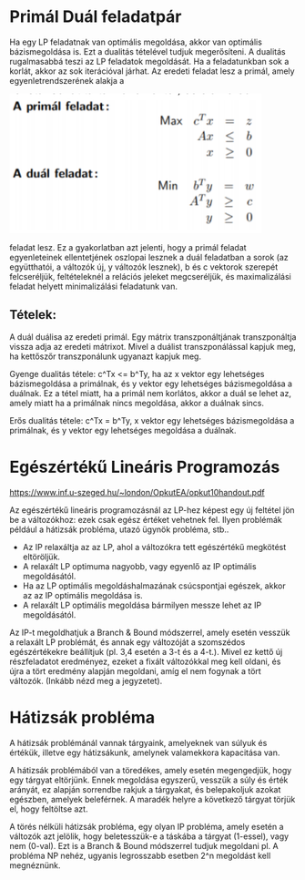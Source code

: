 # Primál Duál feladatpár

Ha egy LP feladatnak van optimális megoldása, akkor van optimális bázismegoldása is.
Ezt a dualitás tételével tudjuk megerősíteni. A dualitás rugalmasabbá teszi az LP feladatok megoldását. Ha a feladatunkban sok a korlát, akkor az sok iterációval járhat. Az eredeti feladat lesz a primál, amely egyenletrendszerének alakja a

![](11_primal_dual.png)

feladat lesz. Ez a gyakorlatban azt jelenti, hogy a primál feladat egyenleteinek ellentetjének oszlopai lesznek a duál feladatban a sorok (az együtthatói, a változók új, y változók lesznek), b és c vektorok szerepét felcseréljük, feltételeknél a relációs jeleket megcseréljük, és maximalizálási feladat helyett minimalizálási feladatunk van.

## Tételek:

A duál duálisa az eredeti primál. Egy mátrix transzponáltjának transzponáltja vissza adja az eredeti mátrixot. Mivel a duálist transzponálással kapjuk meg, ha kettőszőr transzponálunk ugyanazt kapjuk meg.

Gyenge dualitás tétele: c^Tx <= b^Ty, ha az x vektor egy lehetséges bázismegoldása a primálnak, és y vektor egy lehetséges bázismegoldása a duálnak. Ez a tétel miatt, ha a primál nem korlátos, akkor a duál se lehet az, amely miatt ha a primálnak nincs megoldása, akkor a duálnak sincs.

Erős dualitás tétele: c^Tx = b^Ty, x vektor egy lehetséges bázismegoldása a primálnak, és y vektor egy lehetséges megoldása a duálnak.

# Egészértékű Lineáris Programozás

https://www.inf.u-szeged.hu/~london/OpkutEA/opkut10handout.pdf

Az egészértékű lineáris programozásnál az LP-hez képest egy új feltétel jön be a változókhoz: ezek csak egész értéket vehetnek fel. Ilyen problémák például a hátizsák probléma, utazó ügynök probléma, stb..

- Az IP relaxáltja az az LP, ahol a változókra tett egészértékű megkötést eltöröljük.
- A relaxált LP optimuma nagyobb, vagy egyenlő az IP optimális megoldásától.
- Ha az LP optimális megoldáshalmazának csúcspontjai egészek, akkor az az IP optimális megoldása is.
- A relaxált LP optimális megoldása bármilyen messze lehet az IP megoldásától.

Az IP-t megoldhatjuk a Branch & Bound módszerrel, amely esetén vesszük a relaxált LP problémát, és annak egy változóját a szomszédos egészértékekre beállítjuk (pl. 3,4 esetén a 3-t és a 4-t.). Mivel ez kettő új részfeladatot eredményez, ezeket a fixált változókkal meg kell oldani, és újra a tört eredmény alapján megoldani, amíg el nem fogynak a tört változók. (Inkább nézd meg a jegyzetet).

# Hátizsák probléma

A hátizsák problémánál vannak tárgyaink, amelyeknek van súlyuk és értékük, illetve egy hátizsákunk, amelynek valamekkora kapacitása van.

A hátizsák problémából van a töredékes, amely esetén megengedjük, hogy egy tárgyat eltörjünk. Ennek megoldása egyszerű, vesszük a súly és érték arányát, ez alapján sorrendbe rakjuk a tárgyakat, és belepakoljuk azokat egészben, amelyek beleférnek. A maradék helyre a következő tárgyat törjük el, hogy feltöltse azt.

A törés nélküli hátizsák probléma, egy olyan IP probléma, amely esetén a változók azt jelölik, hogy beletesszük-e a táskába a tárgyat (1-essel), vagy nem (0-val). Ezt is a Branch & Bound módszerrel tudjuk megoldani pl. A probléma NP nehéz, ugyanis legrosszabb esetben 2^n megoldást kell megnéznünk.
